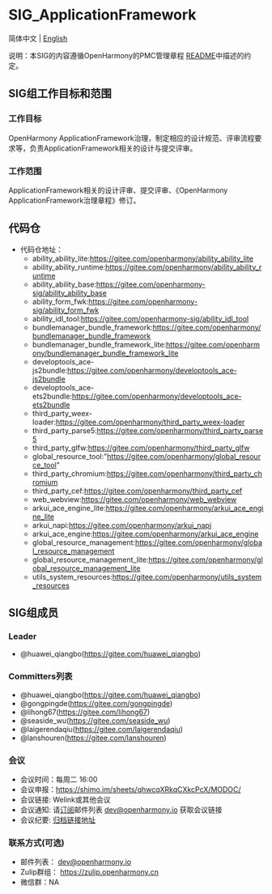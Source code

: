 # SIG_ApplicationFramework
简体中文 | [English](./sig-appframework_cn.md)

说明：本SIG的内容遵循OpenHarmony的PMC管理章程 [README](/zh/pmc.md)中描述的约定。

## SIG组工作目标和范围

### 工作目标
OpenHarmony ApplicationFramework治理，制定相应的设计规范、评审流程要求等，负责ApplicationFramework相关的设计与提交评审。

### 工作范围
ApplicationFramework相关的设计评审、提交评审、《OpenHarmony ApplicationFramework治理章程》修订。

## 代码仓
- 代码仓地址：
  - ability_ability_lite:https://gitee.com/openharmony/ability_ability_lite
  - ability_ability_runtime:https://gitee.com/openharmony/ability_ability_runtime
  - ability_ability_base:https://gitee.com/openharmony-sig/ability_ability_base
  - ability_form_fwk:https://gitee.com/openharmony-sig/ability_form_fwk
  - ability_idl_tool:https://gitee.com/openharmony-sig/ability_idl_tool
  - bundlemanager_bundle_framework:https://gitee.com/openharmony/bundlemanager_bundle_framework
  - bundlemanager_bundle_framework_lite:https://gitee.com/openharmony/bundlemanager_bundle_framework_lite
  - developtools_ace-js2bundle:https://gitee.com/openharmony/developtools_ace-js2bundle
  - developtools_ace-ets2bundle:https://gitee.com/openharmony/developtools_ace-ets2bundle
  - third_party_weex-loader:https://gitee.com/openharmony/third_party_weex-loader
  - third_party_parse5:https://gitee.com/openharmony/third_party_parse5
  - third_party_glfw:https://gitee.com/openharmony/third_party_glfw
  - global_resource_tool:"https://gitee.com/openharmony/global_resource_tool"
  - third_party_chromium:https://gitee.com/openharmony/third_party_chromium
  - third_party_cef:https://gitee.com/openharmony/third_party_cef
  - web_webview:https://gitee.com/openharmony/web_webview
  - arkui_ace_engine_lite:https://gitee.com/openharmony/arkui_ace_engine_lite
  - arkui_napi:https://gitee.com/openharmony/arkui_napi
  - arkui_ace_engine:https://gitee.com/openharmony/arkui_ace_engine
  - global_resource_management:https://gitee.com/openharmony/global_resource_management
  - global_resource_management_lite:https://gitee.com/openharmony/global_resource_management_lite
  - utils_system_resources:https://gitee.com/openharmony/utils_system_resources

## SIG组成员

### Leader
- @huawei_qiangbo(https://gitee.com/huawei_qiangbo)

### Committers列表
- @huawei_qiangbo(https://gitee.com/huawei_qiangbo)
- @gongpingde(https://gitee.com/gongpingde)
- @lihong67(https://gitee.com/lihong67)
- @seaside_wu(https://gitee.com/seaside_wu)
- @laigerendaqiu(https://gitee.com/laigerendaqiu)
- @lanshouren(https://gitee.com/lanshouren)

### 会议
 - 会议时间：每周二 16:00
 - 会议申报：https://shimo.im/sheets/qhwcqXRkqCXkcPcX/MODOC/
 - 会议链接: Welink或其他会议
 - 会议通知: 请[订阅](https://lists.openatom.io/postorius/lists/dev.openharmony.io)邮件列表 dev@openharmony.io 获取会议链接
 - 会议纪要: [归档链接地址](https://gitee.com/openharmony-sig/sig-content)

### 联系方式(可选)

- 邮件列表： dev@openharmony.io
- Zulip群组： https://zulip.openharmony.cn
- 微信群：NA
